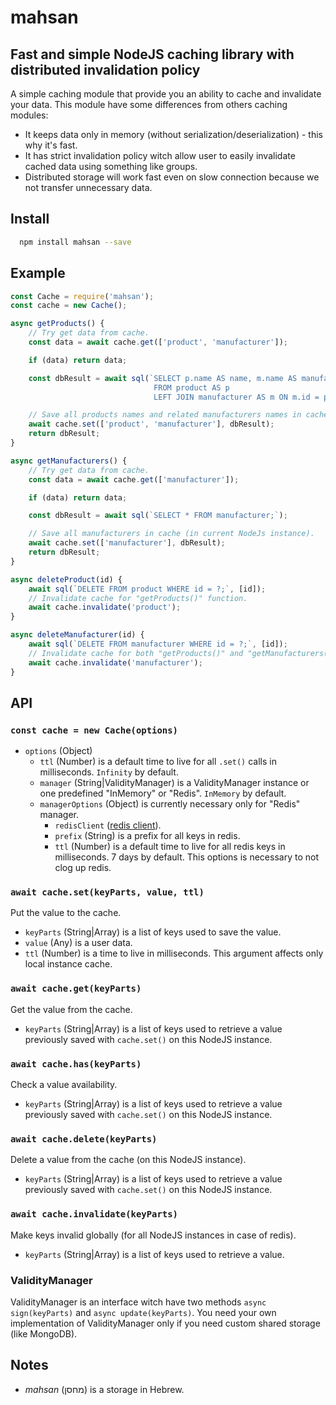 # mahsan

## Fast and simple NodeJS caching library with distributed invalidation policy

A simple caching module that provide you an ability to cache and invalidate your data. This module have some differences from others caching modules:

- It keeps data only in memory (without serialization/deserialization) - this why it's fast.
- It has strict invalidation policy witch allow user to easily invalidate cached data using something like groups.
- Distributed storage will work fast even on slow connection because we not transfer unnecessary data.

## Install

```bash
  npm install mahsan --save
```

## Example

```js
const Cache = require('mahsan');
const cache = new Cache();

async getProducts() {
    // Try get data from cache.
    const data = await cache.get(['product', 'manufacturer']);

    if (data) return data;

    const dbResult = await sql(`SELECT p.name AS name, m.name AS manufacturer
                                FROM product AS p
                                LEFT JOIN manufacturer AS m ON m.id = p.manufacturer_id;`);

    // Save all products names and related manufacturers names in cache (in current NodeJs instance).
    await cache.set(['product', 'manufacturer'], dbResult);
    return dbResult;
}

async getManufacturers() {
    // Try get data from cache.
    const data = await cache.get(['manufacturer']);

    if (data) return data;

    const dbResult = await sql(`SELECT * FROM manufacturer;`);

    // Save all manufacturers in cache (in current NodeJs instance).
    await cache.set(['manufacturer'], dbResult);
    return dbResult;
}

async deleteProduct(id) {
    await sql(`DELETE FROM product WHERE id = ?;`, [id]);
    // Invalidate cache for "getProducts()" function.
    await cache.invalidate('product');
}

async deleteManufacturer(id) {
    await sql(`DELETE FROM manufacturer WHERE id = ?;`, [id]);
    // Invalidate cache for both "getProducts()" and "getManufacturers()" function.
    await cache.invalidate('manufacturer');
}

```

## API

### `const cache = new Cache(options)`

- `options` (Object)
    - `ttl` (Number) is a default time to live for all `.set()` calls in milliseconds. `Infinity` by default.
    - `manager` (String|ValidityManager) is a ValidityManager instance or one predefined "InMemory" or "Redis". `InMemory` by default.
    - `managerOptions` (Object) is currently necessary only for "Redis" manager.
        - `redisClient` ([redis client](https://www.npmjs.com/package/redis)).
        - `prefix` (String) is a prefix for all keys in redis.
        - `ttl` (Number) is a default time to live for all redis keys in milliseconds. 7 days by default. This options is necessary to not clog up redis.

### `await cache.set(keyParts, value, ttl)`

Put the value to the cache.

- `keyParts` (String|Array) is a list of keys used to save the value.
- `value` (Any) is a user data.
- `ttl` (Number) is a time to live in milliseconds. This argument affects only local instance cache.

### `await cache.get(keyParts)`

Get the value from the cache.

- `keyParts` (String|Array) is a list of keys used to retrieve a value previously saved with `cache.set()` on this NodeJS instance.

### `await cache.has(keyParts)`

Check a value availability.

- `keyParts` (String|Array) is a list of keys used to retrieve a value previously saved with `cache.set()` on this NodeJS instance.

### `await cache.delete(keyParts)`

Delete a value from the cache (on this NodeJS instance).

- `keyParts` (String|Array) is a list of keys used to retrieve a value previously saved with `cache.set()` on this NodeJS instance.

### `await cache.invalidate(keyParts)`

Make keys invalid globally (for all NodeJS instances in case of redis).

- `keyParts` (String|Array) is a list of keys used to retrieve a value.

### ValidityManager

ValidityManager is an interface witch have two methods `async sign(keyParts)` and `async update(keyParts)`. You need your own implementation of ValidityManager only if you need custom shared storage (like MongoDB).

## Notes

* _mahsan_ (מחסן) is a storage in Hebrew.
